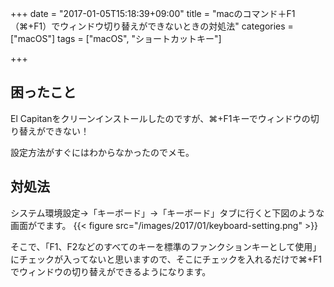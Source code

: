 +++
date = "2017-01-05T15:18:39+09:00"
title = "macのコマンド＋F1（⌘+F1）でウィンドウ切り替えができないときの対処法"
categories = ["macOS"]
tags = ["macOS", "ショートカットキー"]

+++

## 困ったこと
El Capitanをクリーンインストールしたのですが、⌘+F1キーでウィンドウの切り替えができない！

設定方法がすぐにはわからなかったのでメモ。

## 対処法

システム環境設定→「キーボード」→「キーボード」タブに行くと下図のような画面がでます。
{{< figure src="/images/2017/01/keyboard-setting.png" >}}

そこで、「F1、F2などのすべてのキーを標準のファンクションキーとして使用」にチェックが入ってないと思いますので、そこにチェックを入れるだけで⌘+F1でウィンドウの切り替えができるようになります。
